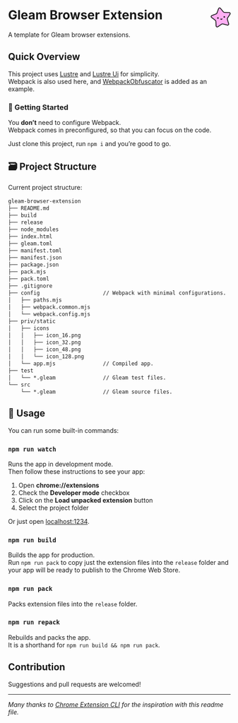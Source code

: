 # <img src="./priv/static/icons/icon_128.png" width="45" align="right"> Gleam Browser Extension

A template for Gleam browser extensions.

## Quick Overview

This project uses [Lustre](https://github.com/lustre-labs/lustre) and [Lustre Ui](https://github.com/lustre-labs/ui) for simplicity.<br>
Webpack is also used here, and [WebpackObfuscator](https://github.com/javascript-obfuscator/webpack-obfuscator) is added as an example.

### 🔋 Getting Started

You **don’t** need to configure Webpack.<br>
Webpack comes in preconfigured, so that you can focus on the code.

Just clone this project, run `npm i` and you’re good to go.

## 🗃️ Project Structure

Current project structure:

```
gleam-browser-extension
├── README.md
├── build
├── release
├── node_modules
├── index.html
├── gleam.toml
├── manifest.toml
├── manifest.json
├── package.json
├── pack.mjs
├── pack.toml
├── .gitignore
├── config                    // Webpack with minimal configurations.
│   ├── paths.mjs
│   ├── webpack.common.mjs
│   └── webpack.config.mjs
├── priv/static
│   ├── icons
│   │   ├── icon_16.png
│   │   ├── icon_32.png
│   │   ├── icon_48.png
│   │   └── icon_128.png
│   └── app.mjs               // Compiled app.
├── test 
│   └── *.gleam               // Gleam test files.
└── src
    └── *.gleam               // Gleam source files.
```

## 📝 Usage

You can run some built-in commands:

### `npm run watch`

Runs the app in development mode.<br>
Then follow these instructions to see your app:

1. Open **chrome://extensions**
2. Check the **Developer mode** checkbox
3. Click on the **Load unpacked extension** button
4. Select the project folder

Or just open [localhost:1234](http://localhost:1234).

### `npm run build`

Builds the app for production.<br>
Run `npm run pack` to
copy just the extension files into the `release` folder and your app will be ready to publish to the Chrome Web Store.<br>

### `npm run pack`

Packs extension files into the `release` folder.

### `npm run repack`

Rebuilds and packs the app.<br>
It is a shorthand for `npm run build && npm run pack`.


## Contribution

Suggestions and pull requests are welcomed!

---

_Many thanks to [Chrome Extension CLI](https://github.com/dutiyesh/chrome-extension-cli/blob/master/README.md) for the inspiration with this readme file._